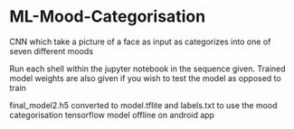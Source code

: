 # ML-Mood-Categorisation
CNN which take a picture of a face as input as categorizes into one of seven different moods

Run each shell within the jupyter notebook in the sequence given. 
Trained model weights are also given if you wish to test the model as opposed to train

final_model2.h5 converted to model.tflite and labels.txt to use the mood categorisation tensorflow model offline on android app
